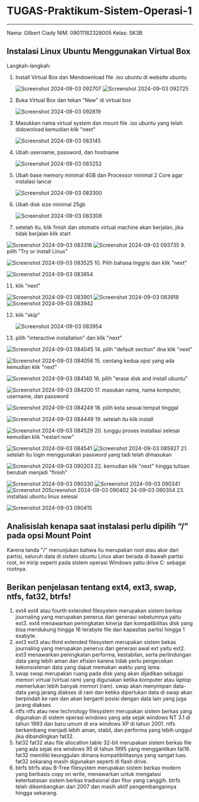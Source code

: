 # TUGAS-Praktikum-Sistem-Operasi-1
---
Nama: Gilbert Ciady
NIM: 09011182328005
Kelas: SK3B

## Instalasi Linux Ubuntu Menggunakan Virtual Box
Langkah-langkah:
1. Install Virtual Box dan Mendownload file .iso ubuntu di website ubuntu
   
   ![Screenshot 2024-09-03 092707](https://github.com/user-attachments/assets/14095704-e990-4bec-b008-54275f6e4da4)
   ![Screenshot 2024-09-03 092725](https://github.com/user-attachments/assets/2ea5812b-cc11-446c-b048-367cd459e138)
3. Buka Virtual Box dan tekan "New" di virtual box

   ![Screenshot 2024-09-03 092819](https://github.com/user-attachments/assets/ca11db95-fe5a-43bb-82c2-5921e87db30d)
4. Masukkan nama virtual system dan mount file .iso ubuntu yang telah didownload kemudian klik "next"

   ![Screenshot 2024-09-03 083145](https://github.com/user-attachments/assets/80ba00f1-8f0e-4514-93a9-d8e0b07d8490)
5. Ubah username, password, dan hostname

   ![Screenshot 2024-09-03 083252](https://github.com/user-attachments/assets/88319426-d3c1-43ed-b754-932ef903c242)
6. Ubah base memory minimal 4GB dan Processor minimal 2 Core agar instalasi lancar

   ![Screenshot 2024-09-03 083300](https://github.com/user-attachments/assets/9f9f07cb-b96f-44cc-9aa0-33e1812dfe13)
7. Ubah disk size minimal 25gb

   ![Screenshot 2024-09-03 083308](https://github.com/user-attachments/assets/6d13a9f3-d324-4c86-9094-0c888196ae38)
8. setelah itu, klik finish dan otomatis virtual machine akan berjalan, jika tidak berjalan klik start

  ![Screenshot 2024-09-03 083316](https://github.com/user-attachments/assets/e60fa3ab-4304-4892-9af4-ccfa5174a696)
  ![Screenshot 2024-09-03 093735](https://github.com/user-attachments/assets/de74e74d-0a45-40b1-9a4d-e08a443efc76)
9. pilih "Try or install Linux"

   ![Screenshot 2024-09-03 083525](https://github.com/user-attachments/assets/e1bfff47-43f4-44f7-a6b3-37a36c4fec52)
10. Pilih bahasa Inggris dan klik "next"

  ![Screenshot 2024-09-03 083654](https://github.com/user-attachments/assets/6c27a5da-c4e2-4c51-a8b4-22a869191d9f)

11. klik "next"
  
  ![Screenshot 2024-09-03 083901](https://github.com/user-attachments/assets/95a9479d-fe9b-484b-ace3-98b3a877d59e)
  ![Screenshot 2024-09-03 083918](https://github.com/user-attachments/assets/6bd679c0-a0e5-4e82-bef7-07f99cd513fa)
  ![Screenshot 2024-09-03 083942](https://github.com/user-attachments/assets/ad3c7a3e-0f12-4136-bd35-3cf9253178ca)

12. klik "skip"
    
    ![Screenshot 2024-09-03 083954](https://github.com/user-attachments/assets/dfb0d666-6c76-423f-a64b-082d1f3d33dc)
13. pilih "interactive installation" dan klik "next"

   ![Screenshot 2024-09-03 084045](https://github.com/user-attachments/assets/4d908a4a-9f31-4237-bf4c-66123f7c2b6f)
14. pilih "default section" dna klik "next"

   ![Screenshot 2024-09-03 084056](https://github.com/user-attachments/assets/9188a0c7-5609-401f-9b07-c673d4607e2c)
15. centang kedua opsi yang ada kemudian klik "next"
   
   ![Screenshot 2024-09-03 084140](https://github.com/user-attachments/assets/1676cde6-d23a-4155-ac03-b631f184a5a4)
16. pilih "erase disk and install ubuntu"
   
   ![Screenshot 2024-09-03 084200](https://github.com/user-attachments/assets/25b5bb5f-4b4b-4234-ab43-42627925869b)
17. masukan nama, nama komputer, username, dan password 

   ![Screenshot 2024-09-03 084249](https://github.com/user-attachments/assets/f361428c-b5db-4e80-ac23-c7ea4305b4b2)
18. pilih kota sesuai tempat tinggal
   
   ![Screenshot 2024-09-03 084449](https://github.com/user-attachments/assets/41a86704-0af5-46f4-8626-23c76b76a729)
19. setelah itu klik install
   
   ![Screenshot 2024-09-03 084529](https://github.com/user-attachments/assets/f07a37a0-fbd4-4dd3-8229-44cf7e9922f2)
20. tunggu proses installasi selesai kemudian klik "restart now"
   
   ![Screenshot 2024-09-03 084541](https://github.com/user-attachments/assets/de2162fb-4c86-4409-a2d4-8c48d3a9d3d9)
   ![Screenshot 2024-09-03 085927](https://github.com/user-attachments/assets/73640459-9d01-4afd-8f8e-4b2474246a7a)
21. setelah itu login menggunakan password yang tadi telah dimasukan
   
   ![Screenshot 2024-09-03 090203](https://github.com/user-attachments/assets/4e4d925d-59ba-4569-b690-af01cf9bf44f)
22. kemudian klik "next" hingga tulisan berubah menjadi "finish"
   
   ![Screenshot 2024-09-03 090330](https://github.com/user-attachments/assets/e04d13ae-627c-4a96-8ff5-dbb22c7e1400)
   ![Screenshot 2024-09-03 090341](https://github.com/user-attachments/assets/c223d8c5-7eb1-4bf5-905d-66bc4a79f7f1)
   ![Screenshot 20![Screenshot 2024-09-03 090402](https://github.com/user-attachments/assets/195e24a1-e028-4fff-aa82-3dd9fe2f0547)
24-09-03 090354](https://github.com/user-attachments/assets/a9f72b68-b251-47b1-a331-6016a7988c8d)
23. installasi ubuntu linux selesai
   
   ![Screenshot 2024-09-03 090415](https://github.com/user-attachments/assets/29cf34dd-da1d-474d-89aa-8cf1094b18ab)

## Analisislah kenapa saat instalasi perlu dipilih “/” pada opsi Mount Point
   Karena tanda "/" menunjukan bahwa itu merupakan root atau akar dari partisi, seluruh data di sistem ubuntu Linux akan berada di bawah partisi root, ini mirip seperti pada sistem operasi Windows yaitu drive C: sebagai rootnya.

## Berikan penjelasan tentang ext4, ext3, swap, ntfs, fat32, btrfs!
   1. ext4
ext4 atau fourth extended filesystem merupakan sistem berkas journaling yang merupakan penerus dari generasi sebelumnya yaitu ext3. ext4 menawarkan peningkatan kinerja dan kompatibilitas disk yang bisa mendukung hingga 16 terabyte file dan kapasitas partisi hingga 1 exabyte.
   2. ext3
ext3 atau third extended filesystem merupakan sistem bekas journaling yang merupakan penerus dari generasi awal ext yaitu ext2. ext3 menawarkan peningkatan performa, kestabilan, serta perlindungan data yang lebih aman dan efisien karena tidak perlu pengecekan kekonsistenan data yang dapat memakan waktu yang lama.
   3. swap
swap merupakan ruang pada disk yang akan dijadikan sebagai memori virtual (virtual ram) yang digunakan ketika komputer atau laptop memerlukan lebih banyak memori (ram). swap akan menyimpan data-data yang jarang diakses di ram dan ketika diperlukan data di swap akan berpindah ke ram dan akan berganti posisi dengan data lain yang juga jarang diakses
   4. ntfs
ntfs atau new technology filesystem merupakan sistem berkas yang digunakan di sistem operasi windows yang ada sejak windows NT 3.1 di tahun 1993 dan baru umum di era windows XP di tahun 2001. ntfs berkembang menjadi lebih aman, stabil, dan performa yang lebih unggul jika dibandingkan fat32.
   5. fat32
fat32 atau file allocation table 32-bit merupakan sistem berkas file yang ada sejak era windows 95 di tahun 1995 yang menggantikan fat16. fat32 memiliki keunggulan dimana kompatibilitasnya yang sangat luas. fat32 sekarang masih digunakan seperti di flash drive.
   6. btrfs
btrfs atau B-Tree filesystem merupakan sistem berkas modern yang berbasis copy on write, menawarkan untuk mengatasi keterbatasan sistem berkas tradisional dan fitur yang canggih. btrfs telah dikembangkan dari 2007 dan masih aktif pengembangannya hingga sekarang.

   
   

   
   
   

    

